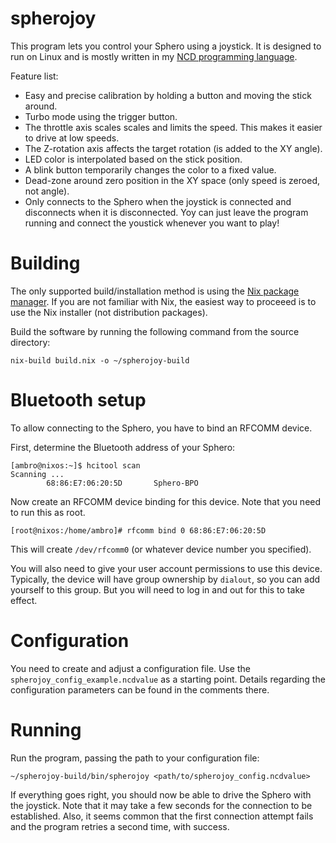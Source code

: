 spherojoy
========

This program lets you control your Sphero using a joystick.
It is designed to run on Linux and is mostly written in my [NCD programming language](https://code.google.com/p/badvpn/wiki/NCD).

Feature list:
- Easy and precise calibration by holding a button and moving the stick around.
- Turbo mode using the trigger button.
- The throttle axis scales scales and limits the speed. This makes it easier to drive at low speeds.
- The Z-rotation axis affects the target rotation (is added to the XY angle).
- LED color is interpolated based on the stick position.
- A blink button temporarily changes the color to a fixed value.
- Dead-zone around zero position in the XY space (only speed is zeroed, not angle).
- Only connects to the Sphero when the joystick is connected and disconnects when it is disconnected.
  Yoy can just leave the program running and connect the youstick whenever you want to play!

# Building

The only supported build/installation method is using the [Nix package manager](https://nixos.org/nix/).
If you are not familiar with Nix, the easiest way to proceeed is to use the Nix installer (not distribution packages).

Build the software by running the following command from the source directory:

```
nix-build build.nix -o ~/spherojoy-build
```

# Bluetooth setup

To allow connecting to the Sphero, you have to bind an RFCOMM device.

First, determine the Bluetooth address of your Sphero:

```
[ambro@nixos:~]$ hcitool scan
Scanning ...
        68:86:E7:06:20:5D       Sphero-BPO
```

Now create an RFCOMM device binding for this device.
Note that you need to run this as root.

```
[root@nixos:/home/ambro]# rfcomm bind 0 68:86:E7:06:20:5D
```

This will create `/dev/rfcomm0` (or whatever device number you specified).

You will also need to give your user account permissions to use this device.
Typically, the device will have group ownership by `dialout`, so you can add yourself to this group.
But you will need to log in and out for this to take effect.

# Configuration

You need to create and adjust a configuration file. Use the `spherojoy_config_example.ncdvalue` as a starting point.
Details regarding the configuration parameters can be found in the comments there.

# Running

Run the program, passing the path to your configuration file:

```
~/spherojoy-build/bin/spherojoy <path/to/spherojoy_config.ncdvalue>
```

If everything goes right, you should now be able to drive the Sphero with the joystick.
Note that it may take a few seconds for the connection to be established.
Also, it seems common that the first connection attempt fails and the program retries
a second time, with success.
